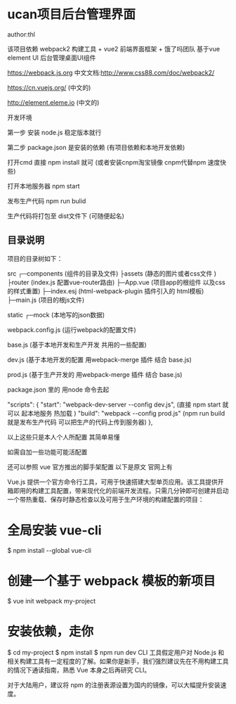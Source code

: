 # ucan项目后台管理界面

 author:thl

 该项目依赖 webpack2 构建工具 + vue2 前端界面框架 + 饿了吗团队 基于vue element UI 后台管理桌面UI组件

 https://webpack.js.org  中文文档:http://www.css88.com/doc/webpack2/

 https://cn.vuejs.org/ (中文的)

 http://element.eleme.io (中文的)

开发环境  

第一步 安装 node.js 稳定版本就行

第二步 package.json 是安装的依赖 (有项目依赖和本地开发依赖)
 

 打开cmd  直接 npm install 就可  (或者安装cnpm淘宝镜像 cnpm代替npm 速度快些)


 打开本地服务器 npm start


 发布生产代码 npm run bulid 

 生产代码将打包至 dist文件下 (可随便起名)


 ## 目录说明
项目的目录树如下：

   src ┌─components (组件的目录及文件)
       ├assets  (静态的图片或者css文件 )
       ├router  (index.js 配置vue-router路由)
       ├─App.vue (项目app的根组件 以及css的样式重置)
       ├─index.esj (html-webpack-plugin 插件引入的 html模板)
       ├─main.js   (项目的根js文件)

static ┌─mock (本地写的json数据)

webpack.config.js   (运行webpack的配置文件)

base.js (基于本地开发和生产开发 共用的一些配置)

dev.js  (基于本地开发的配置 用webpack-merge 插件 结合 base.js)
   
prod.js (基于生产开发的 用webpack-merge 插件 结合 base.js) 

package.json 里的 用node 命令去起

  "scripts": {
    "start": "webpack-dev-server --config dev.js", (直接 npm start 就可以 起本地服务 热加载 )
    "build": "webpack --config prod.js"  (npm run build 就是发布生产代码 可以把生产的代码上传到服务器)
  }, 


以上这些只是本人个人所配置 其简单易懂

如需自加一些功能可能活配置

还可以参照 vue 官方推出的脚手架配置  以下是原文 官网上有


Vue.js 提供一个官方命令行工具，可用于快速搭建大型单页应用。该工具提供开箱即用的构建工具配置，带来现代化的前端开发流程。只需几分钟即可创建并启动一个带热重载、保存时静态检查以及可用于生产环境的构建配置的项目：

# 全局安装 vue-cli
$ npm install --global vue-cli
# 创建一个基于 webpack 模板的新项目
$ vue init webpack my-project
# 安装依赖，走你
$ cd my-project
$ npm install
$ npm run dev
CLI 工具假定用户对 Node.js 和相关构建工具有一定程度的了解。如果你是新手，我们强烈建议先在不用构建工具的情况下通读指南，熟悉 Vue 本身之后再研究 CLI。

对于大陆用户，建议将 npm 的注册表源设置为国内的镜像，可以大幅提升安装速度。
 






